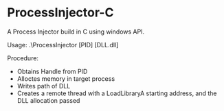# ProcessInjector-C
A Process Injector build in C using windows API.

Usage: .\ProcessInjector [PID] [DLL.dll]

Procedure:
  - Obtains Handle from PID
  - Alloctes memory in target process
  - Writes path of DLL
  - Creates a remote thread with a LoadLibraryA starting address, and the DLL allocation passed
